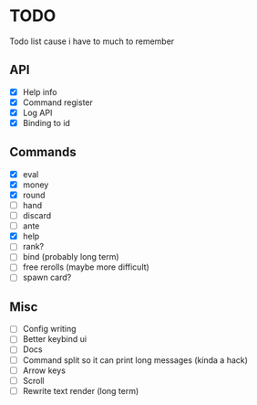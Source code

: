 # TODO
Todo list cause i have to much to remember

## API
- [x] Help info
- [x] Command register
- [x] Log API
- [x] Binding to id

## Commands
- [x] eval
- [x] money
- [x] round
- [ ] hand
- [ ] discard
- [ ] ante
- [x] help
- [ ] rank? 
- [ ] bind (probably long term)
- [ ] free rerolls (maybe more difficult)
- [ ] spawn card?

## Misc
- [ ] Config writing
- [ ] Better keybind ui
- [ ] Docs
- [ ] Command split so it can print long messages (kinda a hack)
- [ ] Arrow keys
- [ ] Scroll
- [ ] Rewrite text render (long term)